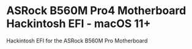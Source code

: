 # ASRock B560M Pro4 Motherboard Hackintosh EFI - macOS 11+
Hackintosh EFI for the ASRock B560M Pro Motherboard
